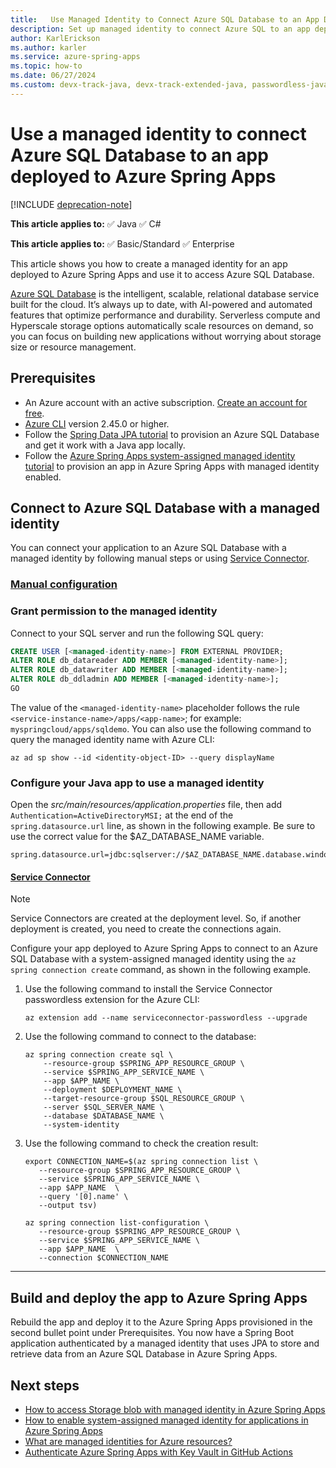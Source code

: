 ```yaml
---
title:   Use Managed Identity to Connect Azure SQL Database to an App Deployed to Azure Spring Apps
description: Set up managed identity to connect Azure SQL to an app deployed to Azure Spring Apps.
author: KarlErickson
ms.author: karler
ms.service: azure-spring-apps
ms.topic: how-to
ms.date: 06/27/2024
ms.custom: devx-track-java, devx-track-extended-java, passwordless-java, service-connector
---
```


# Use a managed identity to connect Azure SQL Database to an app deployed to Azure Spring Apps

[!INCLUDE [deprecation-note](../includes/deprecation-note.md)]

**This article applies to:** ✅ Java ✅ C#

**This article applies to:** ✅ Basic/Standard ✅ Enterprise

This article shows you how to create a managed identity for an app deployed to Azure Spring Apps and use it to access Azure SQL Database.

[Azure SQL Database](https://azure.microsoft.com/services/sql-database/) is the intelligent, scalable, relational database service built for the cloud. It’s always up to date, with AI-powered and automated features that optimize performance and durability. Serverless compute and Hyperscale storage options automatically scale resources on demand, so you can focus on building new applications without worrying about storage size or resource management.

## Prerequisites

* An Azure account with an active subscription. [Create an account for free](https://azure.microsoft.com/free/?WT.mc_id=A261C142F).
* [Azure CLI](/cli/azure/install-azure-cli) version 2.45.0 or higher.
* Follow the [Spring Data JPA tutorial](/azure/developer/java/spring-framework/configure-spring-data-jpa-with-azure-sql-server) to provision an Azure SQL Database and get it work with a Java app locally.
* Follow the [Azure Spring Apps system-assigned managed identity tutorial](./how-to-enable-system-assigned-managed-identity.md) to provision an app in Azure Spring Apps with managed identity enabled.

## Connect to Azure SQL Database with a managed identity

You can connect your application to an Azure SQL Database with a managed identity by following manual steps or using [Service Connector](../../service-connector/overview.md).

### [Manual configuration](#tab/manual)

### Grant permission to the managed identity

Connect to your SQL server and run the following SQL query:

```sql
CREATE USER [<managed-identity-name>] FROM EXTERNAL PROVIDER;
ALTER ROLE db_datareader ADD MEMBER [<managed-identity-name>];
ALTER ROLE db_datawriter ADD MEMBER [<managed-identity-name>];
ALTER ROLE db_ddladmin ADD MEMBER [<managed-identity-name>];
GO
```

The value of the `<managed-identity-name>` placeholder follows the rule `<service-instance-name>/apps/<app-name>`; for example: `myspringcloud/apps/sqldemo`. You can also use the following command to query the managed identity name with Azure CLI:

```azurecli
az ad sp show --id <identity-object-ID> --query displayName
```

### Configure your Java app to use a managed identity

Open the *src/main/resources/application.properties* file, then add `Authentication=ActiveDirectoryMSI;` at the end of the `spring.datasource.url` line, as shown in the following example. Be sure to use the correct value for the $AZ_DATABASE_NAME variable.

```properties
spring.datasource.url=jdbc:sqlserver://$AZ_DATABASE_NAME.database.windows.net:1433;database=demo;encrypt=true;trustServerCertificate=false;hostNameInCertificate=*.database.windows.net;loginTimeout=30;Authentication=ActiveDirectoryMSI;
```

#### [Service Connector](#tab/service-connector)

> [!NOTE]
> Service Connectors are created at the deployment level. So, if another deployment is created, you need to create the connections again.

Configure your app deployed to Azure Spring Apps to connect to an Azure SQL Database with a system-assigned managed identity using the `az spring connection create` command, as shown in the following example.

1. Use the following command to install the Service Connector passwordless extension for the Azure CLI:

   ```azurecli
   az extension add --name serviceconnector-passwordless --upgrade
   ```

1. Use the following command to connect to the database:

   ```azurecli
   az spring connection create sql \
       --resource-group $SPRING_APP_RESOURCE_GROUP \
       --service $SPRING_APP_SERVICE_NAME \
       --app $APP_NAME \
       --deployment $DEPLOYMENT_NAME \
       --target-resource-group $SQL_RESOURCE_GROUP \
       --server $SQL_SERVER_NAME \
       --database $DATABASE_NAME \
       --system-identity
   ```

1. Use the following command to check the creation result:

   ```azurecli
   export CONNECTION_NAME=$(az spring connection list \
      --resource-group $SPRING_APP_RESOURCE_GROUP \
      --service $SPRING_APP_SERVICE_NAME \
      --app $APP_NAME  \
      --query '[0].name' \
      --output tsv)

   az spring connection list-configuration \
      --resource-group $SPRING_APP_RESOURCE_GROUP \
      --service $SPRING_APP_SERVICE_NAME \
      --app $APP_NAME  \
      --connection $CONNECTION_NAME
   ```

---

## Build and deploy the app to Azure Spring Apps

Rebuild the app and deploy it to the Azure Spring Apps provisioned in the second bullet point under Prerequisites. You now have a Spring Boot application authenticated by a managed identity that uses JPA to store and retrieve data from an Azure SQL Database in Azure Spring Apps.

## Next steps

* [How to access Storage blob with managed identity in Azure Spring Apps](https://github.com/Azure-Samples/azure-spring-apps-samples/tree/main/managed-identity-storage-blob)
* [How to enable system-assigned managed identity for applications in Azure Spring Apps](./how-to-enable-system-assigned-managed-identity.md)
* [What are managed identities for Azure resources?](/entra/identity/managed-identities-azure-resources/overview)
* [Authenticate Azure Spring Apps with Key Vault in GitHub Actions](./github-actions-key-vault.md)
